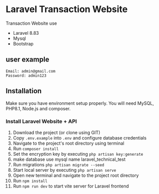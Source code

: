 # Laravel Transaction Website
Transaction Website use 
- Laravel 8.83
- Mysql
- Bootstrap

## user example
```
Email: admin@gmail.com
Password: admin123
```

## Installation 
Make sure you have environment setup properly. You will need MySQL, PHP8.1, Node.js and composer.

### Install Laravel Website + API
1. Download the project (or clone using GIT)
2. Copy `.env.example` into `.env` and configure database credentials
3. Navigate to the project's root directory using terminal
4. Run `composer install`
5. Set the encryption key by executing `php artisan key:generate`
6. make database use mysql name laravel_technical_test
7. Run migrations `php artisan migrate --seed`
8. Start local server by executing `php artisan serve`
9. Open new terminal and navigate to the project root directory
10. Run `npm install`
11. Run `npm run dev` to start vite server for Laravel frontend
